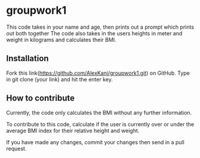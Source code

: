 # groupwork1

This code takes in your name and age, then prints out a prompt which prints out both together
The code also takes in the users heights in meter and weight in kilograms and calculates their BMI.

## Installation

Fork this link(https://github.com/AlexKanj/groupwork1.git) on GitHub.
Type in git clone (your link) and hit the enter key.


## How to contribute

Currently, the code only calculates the BMI without any further information.

To contribute to this code, calculate if the user is currently over or under the average BMI index for their relative height and weight.

If you have made any changes, commit your changes then send in a pull request.